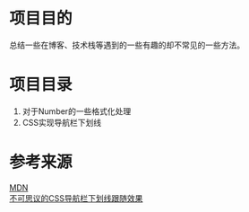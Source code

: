 # 项目目的  
总结一些在博客、技术栈等遇到的一些有趣的却不常见的一些方法。

# 项目目录  
1. 对于Number的一些格式化处理
2. CSS实现导航栏下划线

# 参考来源  
[MDN](https://developer.mozilla.org/zh-CN/search?q=toLocaleString)  
[不可思议的CSS导航栏下划线跟随效果](https://github.com/chokcoco/iCSS/issues/33)